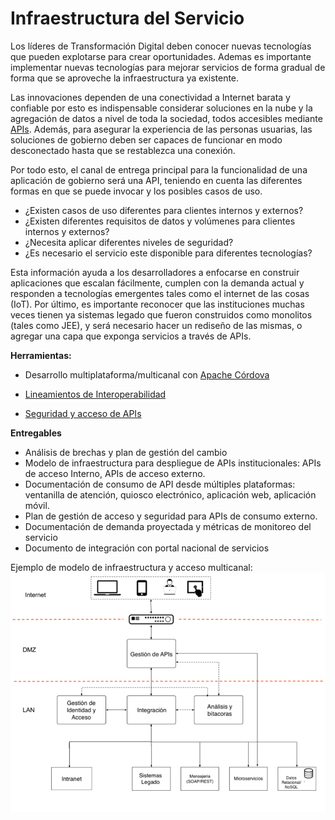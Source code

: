 
# Infraestructura del Servicio

Los líderes de Transformación Digital deben conocer nuevas tecnologías que pueden explotarse para crear oportunidades. Ademas es importante implementar nuevas tecnologías para mejorar servicios de forma gradual de forma que se aproveche la infraestructura ya existente.

 Las innovaciones dependen de una conectividad a Internet barata y confiable por esto es indispensable considerar soluciones en la nube y la agregación de datos a nivel de toda la sociedad, todos accesibles mediante [APIs](https://es.wikipedia.org/wiki/Interfaz_de_programaci%C3%B3n_de_aplicaciones). Además, para asegurar la experiencia de las personas usuarias, las soluciones de gobierno deben ser capaces de funcionar en modo desconectado hasta que se restablezca una conexión.

Por todo esto, el canal de entrega principal para la funcionalidad de una aplicación de gobierno será una API, teniendo en cuenta las diferentes formas en que se puede invocar y los posibles casos de uso.

* ¿Existen casos de uso diferentes para clientes internos y externos?
* ¿Existen diferentes requisitos de datos y volúmenes para clientes internos y externos?
* ¿Necesita aplicar diferentes niveles de seguridad?
* ¿Es necesario el servicio este disponible para diferentes tecnologías?

Esta información ayuda a los desarrolladores a enfocarse en construir aplicaciones que escalan fácilmente, cumplen con la demanda actual y responden a tecnologías emergentes tales como el internet de las cosas (IoT). Por último, es importante reconocer que las instituciones muchas veces tienen ya sistemas legado que fueron construidos como monolitos (tales como JEE), y será necesario hacer un rediseño de las mismas, o agregar una capa que exponga servicios a través de APIs.


**Herramientas:**

* Desarrollo multiplataforma/multicanal con [Apache Córdova](https://cordova.apache.org/) 
* [Lineamientos de Interoperabilidad](https://www.gobiernoelectronico.gob.sv/?p=608)

* [Seguridad y acceso de APIs](https://github.com/shieldfy/API-Security-Checklist/blob/master/README-es.md)

**Entregables**

* Análisis de brechas y plan de gestión del cambio
* Modelo de infraestructura para despliegue de APIs institucionales: APIs de acceso Interno, APIs de acceso externo.
* Documentación de consumo de API desde múltiples plataformas: ventanilla de atención, quiosco electrónico, aplicación web, aplicación móvil.
* Plan de gestión de acceso y seguridad para APIs de consumo externo.
* Documentación de demanda proyectada y métricas de monitoreo del servicio
* Documento de integración con portal nacional de servicios

Ejemplo de modelo de infraestructura y acceso multicanal:
![](infraestructura.png)
